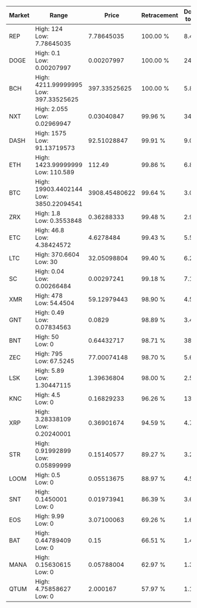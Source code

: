 | Market | Range | Price| Retracement | Doubles to 50% |
| --- | --- | --- | --- | --- |
| REP | High: 124<br />Low: 7.78645035 | 7.78645035 | 100.00 % | 8.46 |
| DOGE | High: 0.1<br />Low: 0.00207997 | 0.00207997 | 100.00 % | 24.54 |
| BCH | High: 4211.99999995<br />Low: 397.33525625 | 397.33525625 | 100.00 % | 5.80 |
| NXT | High: 2.055<br />Low: 0.02969947 | 0.03040847 | 99.96 % | 34.28 |
| DASH | High: 1575<br />Low: 91.13719573 | 92.51028847 | 99.91 % | 9.01 |
| ETH | High: 1423.99999999<br />Low: 110.589 | 112.49 | 99.86 % | 6.82 |
| BTC | High: 19903.4402144<br />Low: 3850.22094541 | 3908.45480622 | 99.64 % | 3.04 |
| ZRX | High: 1.8<br />Low: 0.3553848 | 0.36288333 | 99.48 % | 2.97 |
| ETC | High: 46.8<br />Low: 4.38424572 | 4.6278484 | 99.43 % | 5.53 |
| LTC | High: 370.6604<br />Low: 30 | 32.05098804 | 99.40 % | 6.25 |
| SC | High: 0.04<br />Low: 0.00266484 | 0.00297241 | 99.18 % | 7.18 |
| XMR | High: 478<br />Low: 54.4504 | 59.12979443 | 98.90 % | 4.50 |
| GNT | High: 0.49<br />Low: 0.07834563 | 0.0829 | 98.89 % | 3.43 |
| BNT | High: 50<br />Low: 0 | 0.64432717 | 98.71 % | 38.80 |
| ZEC | High: 795<br />Low: 67.5245 | 77.00074148 | 98.70 % | 5.60 |
| LSK | High: 5.89<br />Low: 1.30447115 | 1.39636804 | 98.00 % | 2.58 |
| KNC | High: 4.5<br />Low: 0 | 0.16829233 | 96.26 % | 13.37 |
| XRP | High: 3.28338109<br />Low: 0.20240001 | 0.36901674 | 94.59 % | 4.72 |
| STR | High: 0.91992899<br />Low: 0.05899999 | 0.15140577 | 89.27 % | 3.23 |
| LOOM | High: 0.5<br />Low: 0 | 0.05513675 | 88.97 % | 4.53 |
| SNT | High: 0.1450001<br />Low: 0 | 0.01973941 | 86.39 % | 3.67 |
| EOS | High: 9.99<br />Low: 0 | 3.07100063 | 69.26 % | 1.63 |
| BAT | High: 0.44789409<br />Low: 0 | 0.15 | 66.51 % | 1.49 |
| MANA | High: 0.15630615<br />Low: 0 | 0.05788004 | 62.97 % | 1.35 |
| QTUM | High: 4.75858627<br />Low: 0 | 2.000167 | 57.97 % | 1.19 |
